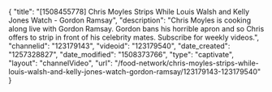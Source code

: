 {
    "title": "[1508455778] Chris Moyles Strips While Louis Walsh and Kelly Jones Watch - Gordon Ramsay",
    "description": "Chris Moyles is cooking along live with Gordon Ramsay. Gordon bans his horrible apron and so Chris offers to strip in front of his celebrity mates. Subscribe for weekly videos.",
    "channelid": "123179143",
    "videoid": "123179540",
    "date_created": "1257328827",
    "date_modified": "1508373766",
    "type": "captivate",
    "layout": "channelVideo",
    "url": "\/food-network\/chris-moyles-strips-while-louis-walsh-and-kelly-jones-watch-gordon-ramsay\/123179143-123179540"
}